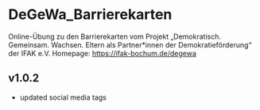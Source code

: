 # DeGeWa_Barrierekarten

Online-Übung zu den Barrierekarten vom Projekt „Demokratisch. Gemeinsam. Wachsen. Eltern als Partner*innen der Demokratieförderung“ der IFAK e.V.
Homepage: https://ifak-bochum.de/degewa

## v1.0.2
* updated social media tags
